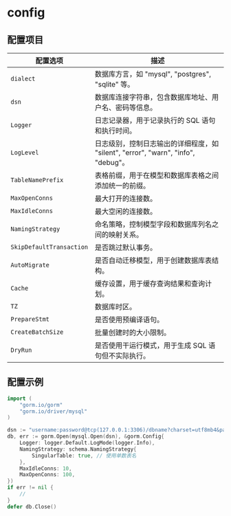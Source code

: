 # config

## 配置项目

| 配置选项                | 描述                                                                                   |
|-------------------------|----------------------------------------------------------------------------------------|
| `dialect`               | 数据库方言，如 "mysql", "postgres", "sqlite" 等。                                        |
| `dsn`                   | 数据库连接字符串，包含数据库地址、用户名、密码等信息。                                    |
| `Logger`                | 日志记录器，用于记录执行的 SQL 语句和执行时间。                                          |
| `LogLevel`              | 日志级别，控制日志输出的详细程度，如 "silent", "error", "warn", "info", "debug"。        |
| `TableNamePrefix`       | 表格前缀，用于在模型和数据库表格之间添加统一的前缀。                                     |
| `MaxOpenConns`          | 最大打开的连接数。                                                                      |
| `MaxIdleConns`          | 最大空闲的连接数。                                                                      |
| `NamingStrategy`        | 命名策略，控制模型字段和数据库列名之间的映射关系。                                        |
| `SkipDefaultTransaction`| 是否跳过默认事务。                                                                     |
| `AutoMigrate`           | 是否自动迁移模型，用于创建数据库表结构。                                                 |
| `Cache`                 | 缓存设置，用于缓存查询结果和查询计划。                                                  |
| `TZ`                    | 数据库时区。                                                                            |
| `PrepareStmt`           | 是否使用预编译语句。                                                                    |
| `CreateBatchSize`       | 批量创建时的大小限制。                                                                  |
| `DryRun`                | 是否使用干运行模式，用于生成 SQL 语句但不实际执行。                                       |

## 配置示例

```go
import (
    "gorm.io/gorm"
    "gorm.io/driver/mysql"
)

dsn := "username:password@tcp(127.0.0.1:3306)/dbname?charset=utf8mb4&parseTime=True&loc=Local"
db, err := gorm.Open(mysql.Open(dsn), &gorm.Config{
    Logger: logger.Default.LogMode(logger.Info),
    NamingStrategy: schema.NamingStrategy{
        SingularTable: true, // 使用单数表名
    },
    MaxIdleConns: 10,
    MaxOpenConns: 100,
})
if err != nil {
    // 
}
defer db.Close()
```

